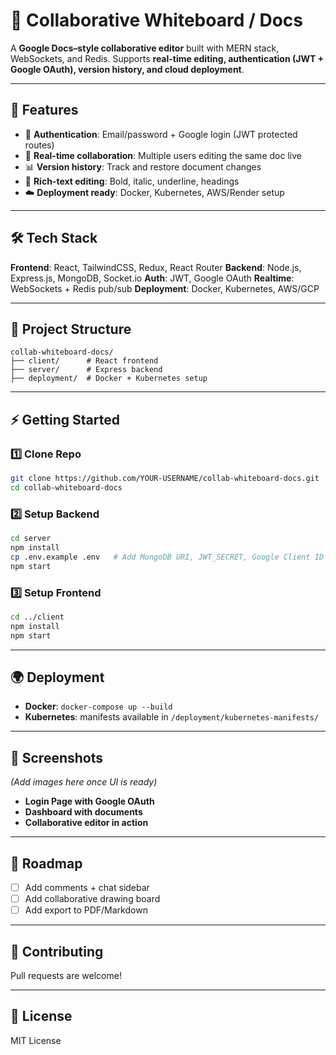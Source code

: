 # 📄 Collaborative Whiteboard / Docs

A **Google Docs–style collaborative editor** built with MERN stack, WebSockets, and Redis.
Supports **real-time editing, authentication (JWT + Google OAuth), version history, and cloud deployment**.

---

## 🚀 Features

- 🔑 **Authentication**: Email/password + Google login (JWT protected routes)
- 📝 **Real-time collaboration**: Multiple users editing the same doc live
- 📊 **Version history**: Track and restore document changes
- 🎨 **Rich-text editing**: Bold, italic, underline, headings
- ☁️ **Deployment ready**: Docker, Kubernetes, AWS/Render setup

---

## 🛠 Tech Stack

**Frontend**: React, TailwindCSS, Redux, React Router
**Backend**: Node.js, Express.js, MongoDB, Socket.io
**Auth**: JWT, Google OAuth
**Realtime**: WebSockets + Redis pub/sub
**Deployment**: Docker, Kubernetes, AWS/GCP

---

## 📂 Project Structure

```
collab-whiteboard-docs/
├── client/      # React frontend
├── server/      # Express backend
├── deployment/  # Docker + Kubernetes setup
```

---

## ⚡ Getting Started

### 1️⃣ Clone Repo

```bash
git clone https://github.com/YOUR-USERNAME/collab-whiteboard-docs.git
cd collab-whiteboard-docs
```

### 2️⃣ Setup Backend

```bash
cd server
npm install
cp .env.example .env   # Add MongoDB URI, JWT_SECRET, Google Client ID
npm start
```

### 3️⃣ Setup Frontend

```bash
cd ../client
npm install
npm start
```

---

## 🌍 Deployment

- **Docker**: `docker-compose up --build`
- **Kubernetes**: manifests available in `/deployment/kubernetes-manifests/`

---

## 📸 Screenshots

_(Add images here once UI is ready)_

- **Login Page with Google OAuth**
- **Dashboard with documents**
- **Collaborative editor in action**

---

## 🎯 Roadmap

- [ ] Add comments + chat sidebar
- [ ] Add collaborative drawing board
- [ ] Add export to PDF/Markdown

---

## 🤝 Contributing

Pull requests are welcome!

---

## 📜 License

MIT License
